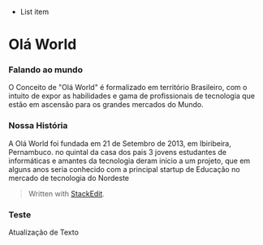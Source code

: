 ﻿ - List item

# Olá World  

### Falando ao mundo

O Conceito de "Olá World" é formalizado em território Brasileiro, com o intuito de expor as habilidades e gama de profissionais de tecnologia que estão em ascensão para os grandes mercados do Mundo. 

### Nossa História 
A Olá World foi fundada em 21 de Setembro de 2013, em Ibiribeira, Pernambuco. no quintal da casa dos pais 3 jovens estudantes de informáticas e amantes da tecnologia deram inicio a um projeto, que em alguns anos seria conhecido com a principal startup de Educação no mercado de tecnologia do Nordeste 
> Written with [StackEdit](https://stackedit.io/).

### Teste
Atualização de Texto